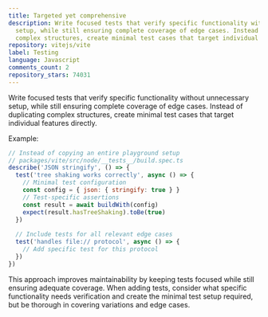 ```yaml
---
title: Targeted yet comprehensive
description: Write focused tests that verify specific functionality without unnecessary
  setup, while still ensuring complete coverage of edge cases. Instead of duplicating
  complex structures, create minimal test cases that target individual features directly.
repository: vitejs/vite
label: Testing
language: Javascript
comments_count: 2
repository_stars: 74031
---
```


Write focused tests that verify specific functionality without unnecessary setup, while still ensuring complete coverage of edge cases. Instead of duplicating complex structures, create minimal test cases that target individual features directly.

Example:
```js
// Instead of copying an entire playground setup
// packages/vite/src/node/__tests__/build.spec.ts
describe('JSON stringify', () => {
  test('tree shaking works correctly', async () => {
    // Minimal test configuration
    const config = { json: { stringify: true } }
    // Test-specific assertions
    const result = await buildWith(config)
    expect(result.hasTreeShaking).toBe(true)
  })
  
  // Include tests for all relevant edge cases
  test('handles file:// protocol', async () => {
    // Add specific test for this protocol
  })
})
```

This approach improves maintainability by keeping tests focused while still ensuring adequate coverage. When adding tests, consider what specific functionality needs verification and create the minimal test setup required, but be thorough in covering variations and edge cases.